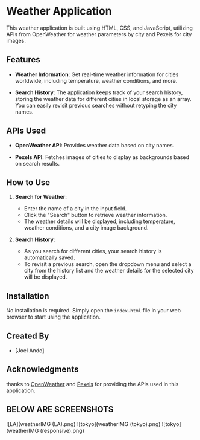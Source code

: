 # Weather Application

This weather application is built using HTML, CSS, and JavaScript, utilizing APIs from OpenWeather for weather parameters by city and Pexels for city images.

## Features

- **Weather Information**: Get real-time weather information for cities worldwide, including temperature, weather conditions, and more.

- **Search History**: The application keeps track of your search history, storing the weather data for different cities in local storage as an array. You can easily revisit previous searches without retyping the city names.

## APIs Used

- **OpenWeather API**: Provides weather data based on city names.

- **Pexels API**: Fetches images of cities to display as backgrounds based on search results.

## How to Use

1. **Search for Weather**:
   - Enter the name of a city in the input field.
   - Click the "Search" button to retrieve weather information.
   - The weather details will be displayed, including temperature, weather conditions, and a city image background.

2. **Search History**:
   - As you search for different cities, your search history is automatically saved.
   - To revisit a previous search, open the dropdown menu and select a city from the history list and the weather details for the selected city will be displayed.

## Installation

No installation is required. Simply open the `index.html` file in your web browser to start using the application.

## Created By

- [Joel Ando]

## Acknowledgments

thanks to [OpenWeather](https://openweathermap.org/) and [Pexels](https://www.pexels.com/api/documentation/) for providing the APIs used in this application.

## BELOW ARE SCREENSHOTS 
   ![LA](weatherIMG (LA).png)
   ![tokyo](weatherIMG (tokyo).png)
   ![tokyo](weatherIMG (responsive).png)


